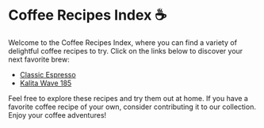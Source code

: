 # Coffee Recipes Index ☕

Welcome to the Coffee Recipes Index, where you can find a variety of delightful coffee recipes to try. Click on the links below to discover your next favorite brew:

- [Classic Espresso](classic-espresso.me)
- [Kalita Wave 185](kalita-wave-185.md)


Feel free to explore these recipes and try them out at home. If you have a favorite coffee recipe of your own, consider contributing it to our collection. Enjoy your coffee adventures!
